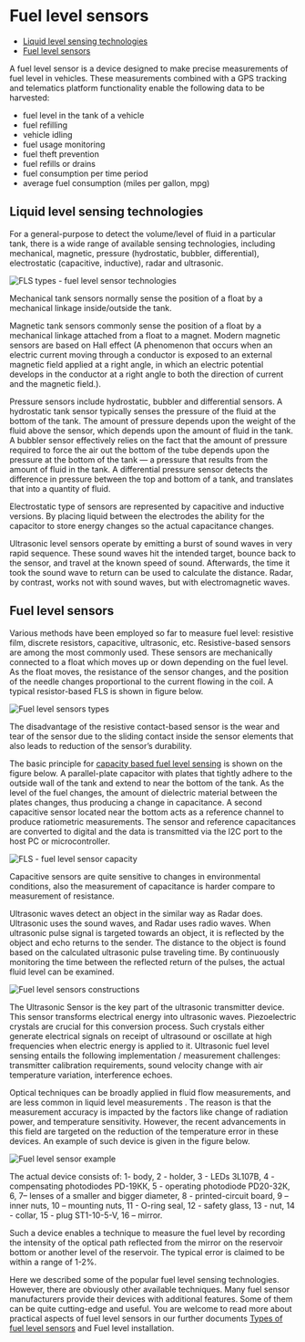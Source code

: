 # Fuel level sensors

* [Liquid level sensing technologies](./#liquid-level-sensing-technologies)
* [Fuel level sensors](./#fuel-level-sensors)

A fuel level sensor is a device designed to make precise measurements of fuel level in vehicles. These measurements combined with a GPS tracking and telematics platform functionality enable the following data to be harvested:

* fuel level in the tank of a vehicle
* fuel refilling
* vehicle idling
* fuel usage monitoring
* fuel theft prevention
* fuel refills or drains
* fuel consumption per time period
* average fuel consumption (miles per gallon, mpg)

## Liquid level sensing technologies

For a general-purpose to detect the volume/level of fluid in a particular tank, there is a wide range of available sensing technologies, including mechanical, magnetic, pressure (hydrostatic, bubbler, differential), electrostatic (capacitive, inductive), radar and ultrasonic.

![FLS types - fuel level sensor technologies](https://www.navixy.com/wp-content/uploads/2020/02/1.png)

Mechanical tank sensors normally sense the position of a float by a mechanical linkage inside/outside the tank.

Magnetic tank sensors commonly sense the position of a float by a mechanical linkage attached from a float to a magnet. Modern magnetic sensors are based on Hall effect (A phenomenon that occurs when an electric current moving through a conductor is exposed to an external magnetic field applied at a right angle, in which an electric potential develops in the conductor at a right angle to both the direction of current and the magnetic field.).

Pressure sensors include hydrostatic, bubbler and differential sensors. A hydrostatic tank sensor typically senses the pressure of the fluid at the bottom of the tank. The amount of pressure depends upon the weight of the fluid above the sensor, which depends upon the amount of fluid in the tank. A bubbler sensor effectively relies on the fact that the amount of pressure required to force the air out the bottom of the tube depends upon the pressure at the bottom of the tank — a pressure that results from the amount of fluid in the tank. A differential pressure sensor detects the difference in pressure between the top and bottom of a tank, and translates that into a quantity of fluid.

Electrostatic type of sensors are represented by capacitive and inductive versions. By placing liquid between the electrodes the ability for the capacitor to store energy changes so the actual capacitance changes.

Ultrasonic level sensors operate by emitting a burst of sound waves in very rapid sequence. These sound waves hit the intended target, bounce back to the sensor, and travel at the known speed of sound. Afterwards, the time it took the sound wave to return can be used to calculate the distance. Radar, by contrast, works not with sound waves, but with electromagnetic waves.

## Fuel level sensors

Various methods have been employed so far to measure fuel level: resistive film, discrete resistors, capacitive, ultrasonic, etc. Resistive-based sensors are among the most commonly used. These sensors are mechanically connected to a float which moves up or down depending on the fuel level. As the float moves, the resistance of the sensor changes, and the position of the needle changes proportional to the current flowing in the coil. A typical resistor-based FLS is shown in figure below.

![Fuel level sensors types](https://www.navixy.com/wp-content/uploads/2020/02/2.png)

The disadvantage of the resistive contact-based sensor is the wear and tear of the sensor due to the sliding contact inside the sensor elements that also leads to reduction of the sensor’s durability.

The basic principle for [capacity based fuel level sensing](https://www.navixy.com/docs/academy/fuel-control/fuel-sensor/) is shown on the figure below. A parallel-plate capacitor with plates that tightly adhere to the outside wall of the tank and extend to near the bottom of the tank. As the level of the fuel changes, the amount of dielectric material between the plates changes, thus producing a change in capacitance. A second capacitive sensor located near the bottom acts as a reference channel to produce ratiometric measurements. The sensor and reference capacitances are converted to digital and the data is transmitted via the I2C port to the host PC or microcontroller.

![FLS - fuel level sensor capacity](https://www.navixy.com/wp-content/uploads/2020/02/3.png)

Capacitive sensors are quite sensitive to changes in environmental conditions, also the measurement of capacitance is harder compare to measurement of resistance.

Ultrasonic waves detect an object in the similar way as Radar does. Ultrasonic uses the sound waves, and Radar uses radio waves. When ultrasonic pulse signal is targeted towards an object, it is reflected by the object and echo returns to the sender. The distance to the object is found based on the calculated ultrasonic pulse traveling time. By continuously monitoring the time between the reflected return of the pulses, the actual fluid level can be examined.

![Fuel level sensors  constructions](https://www.navixy.com/wp-content/uploads/2020/02/usound.png)

The Ultrasonic Sensor is the key part of the ultrasonic transmitter device. This sensor transforms electrical energy into ultrasonic waves. Piezoelectric crystals are crucial for this conversion process. Such crystals either generate electrical signals on receipt of ultrasound or oscillate at high frequencies when electric energy is applied to it. Ultrasonic fuel level sensing entails the following implementation / measurement challenges: transmitter calibration requirements, sound velocity change with air temperature variation, interference echoes.

Optical techniques can be broadly applied in fluid flow measurements, and are less common in liquid level measurements . The reason is that the measurement accuracy is impacted by the factors like change of radiation power, and temperature sensitivity. However, the recent advancements in this field are targeted on the reduction of the temperature error in these devices. An example of such device is given in the figure below.

![Fuel level sensor example](https://www.navixy.com/wp-content/uploads/2020/02/skrinshot-19-02-2020-102342.png)

The actual device consists of: 1- body, 2 - holder, 3 - LEDs 3L107B, 4 - compensating photodiodes PD-19КК, 5 - operating photodiode PD20-32К, 6, 7– lenses of a smaller and bigger diameter, 8 - printed-circuit board, 9 – inner nuts, 10 – mounting nuts, 11 - O-ring seal, 12 - safety glass, 13 - nut, 14 - collar, 15 - plug ST1-10-5-V, 16 – mirror.

Such a device enables a technique to measure the fuel level by recording the intensity of the optical path reflected from the mirror on the reservoir bottom or another level of the reservoir. The typical error is claimed to be within a range of 1-2%.

Here we described some of the popular fuel level sensing technologies. However, there are obviously other available techniques. Many fuel sensor manufacturers provide their devices with additional features. Some of them can be quite cutting-edge and useful. You are welcome to read more about practical aspects of fuel level sensors in our further documents [Types of fuel level sensors](types-of-fuel-level-sensors.md) and Fuel level installation.
